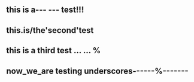## this is a--- --- test!!!

## this.is/the'second'test

## this is a third test ... ... %

## now_we_are testing underscores------%-------
